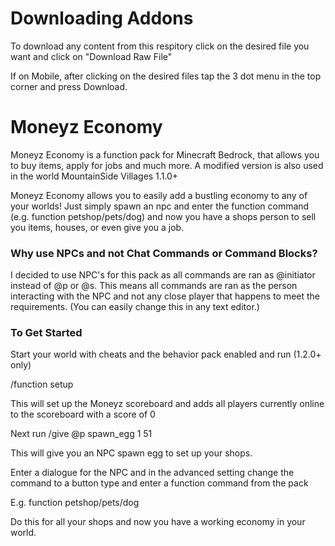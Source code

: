 # Downloading Addons
To download any content from this respitory click on the desired file you want and click on "Download Raw File"

If on Mobile, after clicking on the desired files tap the 3 dot menu in the top corner and press Download.

# Moneyz Economy
Moneyz Economy is a function pack for Minecraft Bedrock, that allows you to buy items, apply for jobs and much more. A modified version is also used in the world MountainSide Villages 1.1.0+

Moneyz Economy allows you to easily add a bustling economy to any of your worlds! Just simply spawn an npc and enter the function command (e.g. function petshop/pets/dog) and now you have a shops person to sell you items, houses, or even give you a job.

### Why use NPCs and not Chat Commands or Command Blocks?
I decided to use NPC's for this pack as all commands are ran as @initiator instead of @p or @s. This means all commands are ran as the person interacting with the NPC and not any close player that happens to meet the requirements. (You can easily change this in any text editor.)

### To Get Started 

Start your world with cheats and the behavior pack enabled and run (1.2.0+ only)

/function setup

This will set up the Moneyz scoreboard and adds all players currently online to the scoreboard with a score of 0

Next run /give @p spawn_egg 1 51

This will give you an NPC spawn egg to set up your shops.

Enter a dialogue for the NPC and in the advanced setting change the command to a button type and enter a function command from the pack

E.g. function petshop/pets/dog

Do this for all your shops and now you have a working economy in your world.
